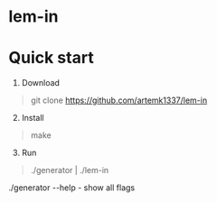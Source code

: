# lem-in

# Quick start
1. Download
> git clone https://github.com/artemk1337/lem-in

2. Install
> make

3. Run
> ./generator <flag> | ./lem-in  

./generator --help - show all flags
